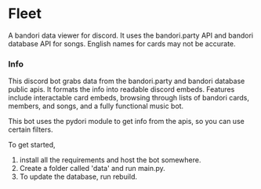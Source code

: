 # Fleet

A bandori data viewer for discord. It uses the bandori.party API and bandori database API for songs. English names for cards may not be accurate.


### Info

This discord bot grabs data from the bandori.party and bandori database public apis. It formats the info into readable discord embeds. Features include interactable card embeds, browsing through lists of bandori cards, members, and songs, and a fully functional music bot.


This bot uses the pydori module to get info from the apis, so you can use certain filters.


To get started, 

1. install all the requirements and host the bot somewhere.
2. Create a folder called 'data' and run main.py.
3. To update the database, run rebuild.
